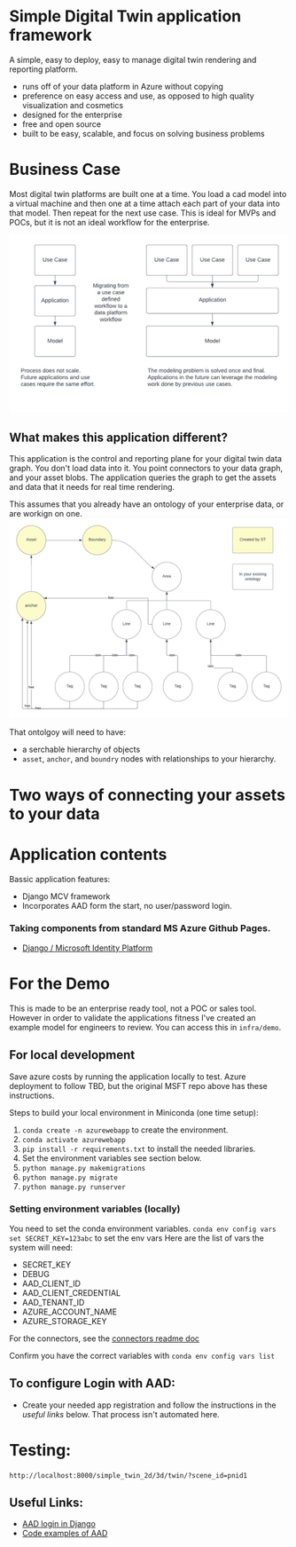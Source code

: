 # Simple Digital Twin application framework
A simple, easy to deploy, easy to manage digital twin rendering and reporting platform. 
* runs off of your data platform in Azure without copying
* preference on easy access and use, as opposed to high quality visualization and cosmetics
* designed for the enterprise
* free and open source
* built to be easy, scalable, and focus on solving business problems


# Business Case
Most digital twin platforms are built one at a time. You load a cad model into a virtual machine and then one at a time attach each part of your data into that model. Then repeat for the next use case. This is ideal for MVPs and POCs, but it is not an ideal workflow for the enterprise. 

![Alt text](/docs/images/reasoning.png?raw=true "business case")



## What makes this application different? 
This application is the control and reporting plane for your digital twin data graph. You don't load data into it. You point connectors to your data graph, and your asset blobs. The application queries the graph to get the assets and data that it needs for real time rendering. 

This assumes that you already have an ontology of your enterprise data, or are workign on one.  
![Alt text](/docs/images/ontology_example.png?raw=true "business case")

That ontolgoy will need to have:
* a serchable hierarchy of objects
* `asset`, `anchor`, and `boundry` nodes with relationships to your hierarchy.

# Two ways of connecting your assets to your data



# Application contents
Bassic application features:
* Django MCV framework
* Incorporates AAD form the start, no user/password login. 
 




### Taking components from standard MS Azure Github Pages.
* [Django / Microsoft Identity Platform](https://github.com/Azure-Samples/ms-identity-python-django-tutorial)


# For the Demo
This is made to be an enterprise ready tool, not a POC or sales tool. However in order to validate the applications fitness I've created an example model for engineers to review. You can access this in `infra/demo`. 


## For local development
Save azure costs by running the application locally to test. Azure deployment to follow TBD, but the original MSFT repo above has these instructions. 


Steps to build your local environment in Miniconda (one time setup):
1. `conda create -n azurewebapp` to create the environment.
2. `conda activate azurewebapp`
3. `pip install -r requirements.txt` to install the needed libraries. 
4. Set the environment variables see section below.
5. `python manage.py makemigrations`
6. `python manage.py migrate`
7. `python manage.py runserver`

### Setting environment variables (locally)
You need to set the conda environment variables.
`conda env config vars set SECRET_KEY=123abc` to set the env vars
Here are the list of vars the system will need:
* SECRET_KEY
* DEBUG
* AAD_CLIENT_ID
* AAD_CLIENT_CREDENTIAL
* AAD_TENANT_ID
* AZURE_ACCOUNT_NAME
* AZURE_STORAGE_KEY

For the connectors, see the [connectors readme doc](./connectors/connectors.md)


Confirm you have the correct variables with `conda env config vars list`


## To configure Login with AAD:
* Create your needed app registration and follow the instructions in the _useful links_ below. That process isn't automated here.

# Testing: 
`http://localhost:8000/simple_twin_2d/3d/twin/?scene_id=pnid1`


## Useful Links: 
* [AAD login in Django](https://learn.microsoft.com/en-us/training/modules/msid-django-web-app-sign-in/) 
* [Code examples of AAD](https://github.com/Azure-Samples/ms-identity-python-django-tutorial/blob/main/1-Authentication/sign-in/Sample/settings.py)